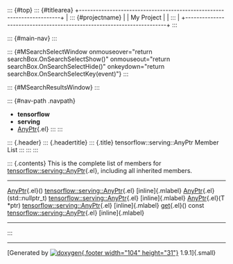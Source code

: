 ::: {#top}
::: {#titlearea}
+-----------------------------------------------------------------------+
| ::: {#projectname}                                                    |
| My Project                                                            |
| :::                                                                   |
+-----------------------------------------------------------------------+
:::

::: {#main-nav}
:::

::: {#MSearchSelectWindow onmouseover="return searchBox.OnSearchSelectShow()" onmouseout="return searchBox.OnSearchSelectHide()" onkeydown="return searchBox.OnSearchSelectKey(event)"}
:::

::: {#MSearchResultsWindow}
:::

::: {#nav-path .navpath}
-   **tensorflow**
-   **serving**
-   [AnyPtr](classtensorflow_1_1serving_1_1AnyPtr.html){.el}
:::
:::

::: {.header}
::: {.headertitle}
::: {.title}
tensorflow::serving::AnyPtr Member List
:::
:::
:::

::: {.contents}
This is the complete list of members for
[tensorflow::serving::AnyPtr](classtensorflow_1_1serving_1_1AnyPtr.html){.el},
including all inherited members.

  ------------------------------------------------------------------------------------------------------------- ------------------------------------------------------------------------------- -------------------
  [AnyPtr](classtensorflow_1_1serving_1_1AnyPtr.html#a0250c65b7f2f4747e8050620f498b51c){.el}()                  [tensorflow::serving::AnyPtr](classtensorflow_1_1serving_1_1AnyPtr.html){.el}   [inline]{.mlabel}
  [AnyPtr](classtensorflow_1_1serving_1_1AnyPtr.html#a9e716e1e923c2094e4e88e83d9800595){.el}(std::nullptr\_t)   [tensorflow::serving::AnyPtr](classtensorflow_1_1serving_1_1AnyPtr.html){.el}   [inline]{.mlabel}
  [AnyPtr](classtensorflow_1_1serving_1_1AnyPtr.html#a90f5c7399a7ae6d4847d9f86669fcab7){.el}(T \*ptr)           [tensorflow::serving::AnyPtr](classtensorflow_1_1serving_1_1AnyPtr.html){.el}   [inline]{.mlabel}
  [get](classtensorflow_1_1serving_1_1AnyPtr.html#a357cf7dcf137a8064c393b486509d218){.el}() const               [tensorflow::serving::AnyPtr](classtensorflow_1_1serving_1_1AnyPtr.html){.el}   [inline]{.mlabel}
  ------------------------------------------------------------------------------------------------------------- ------------------------------------------------------------------------------- -------------------
:::

------------------------------------------------------------------------

[Generated by [![doxygen](doxygen.svg){.footer width="104"
height="31"}](https://www.doxygen.org/index.html) 1.9.1]{.small}
